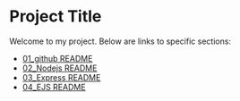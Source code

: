 # Project Title

Welcome to my project. Below are links to specific sections:

- [01_github README](01_github/README.md)
- [02_Nodejs README](02_Nodejs/README.md)
- [03_Express README](03_Express/README.md)
- [04_EJS README](04_EJS/README.md)
